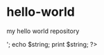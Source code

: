 # hello-world
my hello world repository
<?php
echo "Hello world!";
?>
<?php
echo "Hello," . " " . "world" . "!";
?>
<?php
$string = 'Hello world!<br>';
echo $string;
print $string;
?>
